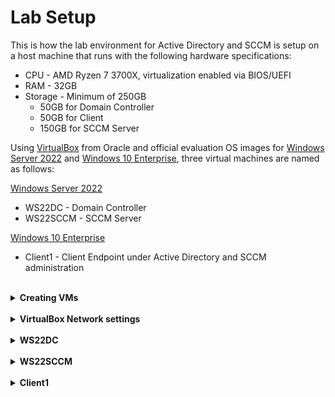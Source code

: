 # Lab Setup

This is how the lab environment for Active Directory and SCCM is setup on a host machine that runs with the following hardware specifications:</br>
- CPU - AMD Ryzen 7 3700X, virtualization enabled via BIOS/UEFI
- RAM - 32GB
- Storage - Minimum of 250GB
  - 50GB for Domain Controller
  - 50GB for Client
  - 150GB for SCCM Server

Using [VirtualBox](https://www.virtualbox.org/wiki/Downloads) from Oracle and official evaluation OS images for [Windows Server 2022](https://www.microsoft.com/en-us/evalcenter/download-windows-server-2022) and [Windows 10 Enterprise](https://www.microsoft.com/en-us/evalcenter/download-windows-10-enterprise), three virtual machines are named as follows:

[Windows Server 2022](https://www.microsoft.com/en-us/evalcenter/download-windows-server-2022)
  -  WS22DC - Domain Controller
  - WS22SCCM - SCCM Server

[Windows 10 Enterprise](https://www.microsoft.com/en-us/evalcenter/download-windows-10-enterprise)
- Client1 - Client Endpoint under Active Directory and SCCM administration
</br>

<details>
  <summary><b>Creating VMs</b></summary>

  Create three virtual machines like so:
  
  <details>
  <summary>Domain Controller</summary>
    
  ![WS22DC 1](https://github.com/whuynhit/LabSetup/blob/main/Lab%20Setup/1%20Making%20VM/WS22DC/1.PNG)
  
  ![WS22DC 2](https://github.com/whuynhit/LabSetup/blob/main/Lab%20Setup/1%20Making%20VM/WS22DC/2.PNG)
  
  ![WS22DC 3](https://github.com/whuynhit/LabSetup/blob/main/Lab%20Setup/1%20Making%20VM/WS22DC/3.PNG)
  
  ![WS22DC 4](https://github.com/whuynhit/LabSetup/blob/main/Lab%20Setup/1%20Making%20VM/WS22DC/4.PNG)
  
  </details>

  <details>
  <summary>SCCM Server</summary>
    
  ![WS22SCCM 1](https://github.com/whuynhit/LabSetup/blob/main/Lab%20Setup/1%20Making%20VM/WS22SCCM/1.PNG)
  
  ![WS22SCCM 2](https://github.com/whuynhit/LabSetup/blob/main/Lab%20Setup/1%20Making%20VM/WS22SCCM/2.PNG)
  
  ![WS22SCCM 3](https://github.com/whuynhit/LabSetup/blob/main/Lab%20Setup/1%20Making%20VM/WS22SCCM/3.PNG)
  
  ![WS22SCCM 4](https://github.com/whuynhit/LabSetup/blob/main/Lab%20Setup/1%20Making%20VM/WS22SCCM/4.PNG)
  
  </details>

  <details>
  <summary>Client</summary>
    
  ![Client1 1](https://github.com/whuynhit/LabSetup/blob/main/Lab%20Setup/1%20Making%20VM/Client1/1.PNG)
  
  ![Client1 2](https://github.com/whuynhit/LabSetup/blob/main/Lab%20Setup/1%20Making%20VM/Client1/2.PNG)
  
  ![Client1 3](https://github.com/whuynhit/LabSetup/blob/main/Lab%20Setup/1%20Making%20VM/Client1/3.PNG)
  
  ![Client1 4](https://github.com/whuynhit/LabSetup/blob/main/Lab%20Setup/1%20Making%20VM/Client1/4.PNG)
  
  </details>
  
</details>

</br>

<details>
  <summary><b>VirtualBox Network settings</b></summary>
  In Virtual Box, set the 1st network adapter attached to "NAT" for the Domain Controller VM
  
  ![1st Machines](https://github.com/whuynhit/LabSetup/blob/main/Lab%20Setup/2%20VM%20Network%20Settings/1.PNG)

  For the 2nd network adapter on the Domain Controller, attach to "Internal Network" and name it however you wish
  ![2nd](https://github.com/whuynhit/LabSetup/blob/main/Lab%20Setup/2%20VM%20Network%20Settings/2.PNG)

  For the SCCM Server and Client VMs, attach the 1st network adapters to the "Internal Network" that was just created

  Both the SCCM Server and Client VMs will access the internet through the Domain Controller, with the Domain controller serving as DHCP and DNS Server
  
</details>

</br>

<details>
  <summary><b>WS22DC</b></summary>
  Mount the OS image
  
  ![WS22DC](https://github.com/whuynhit/LabSetup/blob/main/Lab%20Setup/3%20Installing%20and%20Setting%20up%20WS22DC/1.PNG) </br>
  Next
  ![WS22DC](https://github.com/whuynhit/LabSetup/blob/main/Lab%20Setup/3%20Installing%20and%20Setting%20up%20WS22DC/2.png)
  Install Now
  ![WS22DC](https://github.com/whuynhit/LabSetup/blob/main/Lab%20Setup/3%20Installing%20and%20Setting%20up%20WS22DC/3.png)
  Select Standard Evaluation (Desktop Experience)
  ![WS22DC](https://github.com/whuynhit/LabSetup/blob/main/Lab%20Setup/3%20Installing%20and%20Setting%20up%20WS22DC/4.png)
  Accept license terms
  ![WS22DC](https://github.com/whuynhit/LabSetup/blob/main/Lab%20Setup/3%20Installing%20and%20Setting%20up%20WS22DC/5.png)
  Select Custom Install
  ![WS22DC](https://github.com/whuynhit/LabSetup/blob/main/Lab%20Setup/3%20Installing%20and%20Setting%20up%20WS22DC/6.png)
  Next
  ![WS22DC](https://github.com/whuynhit/LabSetup/blob/main/Lab%20Setup/3%20Installing%20and%20Setting%20up%20WS22DC/7.png)
  ![WS22DC](https://github.com/whuynhit/LabSetup/blob/main/Lab%20Setup/3%20Installing%20and%20Setting%20up%20WS22DC/8.png)
  Using "Password1", but you may choose any simple password for lab environment
  ![WS22DC](https://github.com/whuynhit/LabSetup/blob/main/Lab%20Setup/3%20Installing%20and%20Setting%20up%20WS22DC/9.png)
  Login with "Password1"
  ![WS22DC](https://github.com/whuynhit/LabSetup/blob/main/Lab%20Setup/3%20Installing%20and%20Setting%20up%20WS22DC/10.png)
  Open Settings>Network & Internet, Select "Change adapter options" </br>
  Leave one of the network adapters to default, and rename one to "Internal" </br>
  Open properties window for the "Internal" adapter, and select Internet Protocol Version 4 </br>
  Assign it with the following:</br>
  IP address: 192.168.0.1 </br>
  Subnet mask: 255.255.255.0 </br>
  Default gateway: -blank- </br>
  Preferred DNS Server: 127.0.0.1 </br>
  Click OK
  ![WS22DC](https://github.com/whuynhit/LabSetup/blob/main/Lab%20Setup/3%20Installing%20and%20Setting%20up%20WS22DC/11.png)
  ![WS22DC](https://github.com/whuynhit/LabSetup/blob/main/Lab%20Setup/3%20Installing%20and%20Setting%20up%20WS22DC/12.png)
  In Settings>System>About, click "Rename PC" </br>
  Rename PC so that it can be identified as a Domain Controller </br>
  Restart now </br>
  ![WS22DC](https://github.com/whuynhit/LabSetup/blob/main/Lab%20Setup/3%20Installing%20and%20Setting%20up%20WS22DC/13.png)
  Click "Add roles and features" </br>
  Next </br>
  Continue with "Role-based or feature-based Installation" </br>
  ![WS22DC](https://github.com/whuynhit/LabSetup/blob/main/Lab%20Setup/3%20Installing%20and%20Setting%20up%20WS22DC/14.png)
  Continue with currently selected server from server pool
  ![WS22DC](https://github.com/whuynhit/LabSetup/blob/main/Lab%20Setup/3%20Installing%20and%20Setting%20up%20WS22DC/15.png)
  
  ![WS22DC](https://github.com/whuynhit/LabSetup/blob/main/Lab%20Setup/3%20Installing%20and%20Setting%20up%20WS22DC/16.png)
  Select the following features: </br>
  Active Directory Domain Services </br>
  DHCP Server </br>
  DNS Server </br>
  Remote Access </br>
  </br>
  Then click Next </br>
  ![WS22DC](https://github.com/whuynhit/LabSetup/blob/main/Lab%20Setup/3%20Installing%20and%20Setting%20up%20WS22DC/17.png)
  Select "Direct Access and VPN (RAS)" and "Routing" and continue
  ![WS22DC](https://github.com/whuynhit/LabSetup/blob/main/Lab%20Setup/3%20Installing%20and%20Setting%20up%20WS22DC/18.png)
  Confirm, install, and wait for completion.
  ![WS22DC](https://github.com/whuynhit/LabSetup/blob/main/Lab%20Setup/3%20Installing%20and%20Setting%20up%20WS22DC/19.png)
  
  ![WS22DC](https://github.com/whuynhit/LabSetup/blob/main/Lab%20Setup/3%20Installing%20and%20Setting%20up%20WS22DC/20.png)
  In the Server Manager, click the flag and select "Promote this server to Domain Controller"
  ![WS22DC](https://github.com/whuynhit/LabSetup/blob/main/Lab%20Setup/3%20Installing%20and%20Setting%20up%20WS22DC/21.png)
  Select "Add a new forest" and name your root domain
  ![WS22DC](https://github.com/whuynhit/LabSetup/blob/main/Lab%20Setup/3%20Installing%20and%20Setting%20up%20WS22DC/22.png)
  Proceed with the following options as with the screenshot below and use a simple password like "Password1" for DSRM password
  ![WS22DC](https://github.com/whuynhit/LabSetup/blob/main/Lab%20Setup/3%20Installing%20and%20Setting%20up%20WS22DC/23.png)
  Make sure DNS Delegation is unchecked and click Next
  ![WS22DC](https://github.com/whuynhit/LabSetup/blob/main/Lab%20Setup/3%20Installing%20and%20Setting%20up%20WS22DC/24.png)
  Pass the prerequisites check and install
  ![WS22DC](https://github.com/whuynhit/LabSetup/blob/main/Lab%20Setup/3%20Installing%20and%20Setting%20up%20WS22DC/25.png)
  In the Server Manager, go to Tools > Active Directory Users and Computers </br>
  In your domain, create a new Admins Organizational Unit (OU) </br>
  ![WS22DC](https://github.com/whuynhit/LabSetup/blob/main/Lab%20Setup/3%20Installing%20and%20Setting%20up%20WS22DC/26.png)
  Under the new OU, create a new user object
  ![WS22DC](https://github.com/whuynhit/LabSetup/blob/main/Lab%20Setup/3%20Installing%20and%20Setting%20up%20WS22DC/27.png)
  Set a simple password like "Password1" for the new user
  ![WS22DC](https://github.com/whuynhit/LabSetup/blob/main/Lab%20Setup/3%20Installing%20and%20Setting%20up%20WS22DC/28.png)
  
  ![WS22DC](https://github.com/whuynhit/LabSetup/blob/main/Lab%20Setup/3%20Installing%20and%20Setting%20up%20WS22DC/29.png)
  Open properties window of the newly created user and navigate to the "Members of" tab and click "Add..."
  ![WS22DC](https://github.com/whuynhit/LabSetup/blob/main/Lab%20Setup/3%20Installing%20and%20Setting%20up%20WS22DC/30.png)
  Type "Domain Admins" and click "Check Names", click OK
  ![WS22DC](https://github.com/whuynhit/LabSetup/blob/main/Lab%20Setup/3%20Installing%20and%20Setting%20up%20WS22DC/31.png)
  
  ![WS22DC](https://github.com/whuynhit/LabSetup/blob/main/Lab%20Setup/3%20Installing%20and%20Setting%20up%20WS22DC/32.png)
  Log Out and sign in with the newly created admin user account
  ![WS22DC](https://github.com/whuynhit/LabSetup/blob/main/Lab%20Setup/3%20Installing%20and%20Setting%20up%20WS22DC/33.png)
  In the Server Manager, go to Tools > Routing and Remote Access </br>
  Right click the local server and select "Configure and Enable Routing and Remote Access"
  ![WS22DC](https://github.com/whuynhit/LabSetup/blob/main/Lab%20Setup/3%20Installing%20and%20Setting%20up%20WS22DC/34.png)
  Setup Wizard should open up and click "Next"
  ![WS22DC](https://github.com/whuynhit/LabSetup/blob/main/Lab%20Setup/3%20Installing%20and%20Setting%20up%20WS22DC/35.png)
  Select "Network Address Translation (NAT)" and click Next
  ![WS22DC](https://github.com/whuynhit/LabSetup/blob/main/Lab%20Setup/3%20Installing%20and%20Setting%20up%20WS22DC/36.png)
  Select the interface that is the dynamically assigned an IP address to access the internet </br>
  In this case it's the one named "Ethernet" </br>
  Click Next and then Finish </br>
  ![WS22DC](https://github.com/whuynhit/LabSetup/blob/main/Lab%20Setup/3%20Installing%20and%20Setting%20up%20WS22DC/37.png)
  In the Server Manager, go to Tools > DHCP </br>
  Expand the domain and under IPv4, right click and select "New Scope..." and click Next </br>
  Name your IPv4 address scope </br>
  ![WS22DC](https://github.com/whuynhit/LabSetup/blob/main/Lab%20Setup/3%20Installing%20and%20Setting%20up%20WS22DC/38.png)
  Define your IPv4 address scope and subnet mask </br>
  Click Next </br>
  Skip ip address Exclusions and Lease Duration </br>
  Select "Configure these DHCP options now"
  ![WS22DC](https://github.com/whuynhit/LabSetup/blob/main/Lab%20Setup/3%20Installing%20and%20Setting%20up%20WS22DC/39.png)
  Add the statically assigned IPv4 address for the Internal network adapter as the Router (Default Gateway)
  ![WS22DC](https://github.com/whuynhit/LabSetup/blob/main/Lab%20Setup/3%20Installing%20and%20Setting%20up%20WS22DC/40.png)
  Active this scope now
  ![WS22DC](https://github.com/whuynhit/LabSetup/blob/main/Lab%20Setup/3%20Installing%20and%20Setting%20up%20WS22DC/41.png)
  Finish
  ![WS22DC](https://github.com/whuynhit/LabSetup/blob/main/Lab%20Setup/3%20Installing%20and%20Setting%20up%20WS22DC/42.png)
  In IPv4 Server Options, make sure Router is checked and and the IPv4 address of the internal interface has been added 
  ![WS22DC](https://github.com/whuynhit/LabSetup/blob/main/Lab%20Setup/3%20Installing%20and%20Setting%20up%20WS22DC/43.png)
    
</details>

</br>

<details>
  <summary><b>WS22SCCM</b></summary>
  After following the same steps as the domain controller in mounting the OS image and finish installing Windows Server 2022, </br>
  Open Settings>Network & Internet, Select "Change adapter options" </br>
  Open properties window for the "Ethernet" adapter, and select Internet Protocol Version 4 </br>
  Assign it with the following:</br>
  IP address: 192.168.0.2 </br>
  Subnet mask: 255.255.255.0 </br>
  Default gateway: 192.168.0.1 </br>
  Preferred DNS Server: 192.168.0.1 </br>
  Click OK

  ![WS22SCCM](https://github.com/whuynhit/LabSetup/blob/main/Lab%20Setup/3c%20Installing%20and%20Setting%20up%20WS22SCCM/1.png)
  Open Settings>System>About and clicking "Rename this PC (Advanced)" under Related Settings should open System Properties</br>
  In the System Properties window, click "Change..." should open the Computer Name/Domain Change window that will allow you to change the PC name and join the client PC to a domain using domain administrator credentials </br>
  ![WS22SCCM](https://github.com/whuynhit/LabSetup/blob/main/Lab%20Setup/3c%20Installing%20and%20Setting%20up%20WS22SCCM/2.png)
  Computer name changed and domain joined
  ![WS22SCCM](https://github.com/whuynhit/LabSetup/blob/main/Lab%20Setup/3c%20Installing%20and%20Setting%20up%20WS22SCCM/3.png)

  <details>
  <summary>Installing Windows Assessment and Deployment Kit</summary>
    
  ![ADK]()
  ![ADK]()
  ![ADK]()  
  
  </details>

  <details>
  <summary>Creating the System Management Container</summary>
    
  ![SMC]()
  ![SMC]()
  ![SMC]()  
  
  </details>

  <details>
  <summary>Creating Service Accounts</summary>
    
  ![SVC]()
  ![SVC]()
  ![SVC]()  
  
  </details>

  <details>
  <summary>Extending Active Directory Schema</summary>
    
  ![Extd]()
  ![Extd]()
  ![Extd]()  
  
  </details>

  <details>
  <summary>Configure Windows Firewall with Group Policy for SCCM</summary>
    
  ![Extd]()
  ![Extd]()
  ![Extd]()  
  
  </details>

  <details>
  <summary>Installing SQL Server</summary>
    
  ![SQLS]()
  ![SQLS]()
  ![SQLS]()  
  
  </details>

  <details>
  <summary>Installing the SCCM Dependent Server Roles</summary>
    
  ![SR]()
  ![SR]()
  ![SR]()  
  
  </details>

  <details>
  <summary>Installing SCCM </summary>
    
  ![SCCM]()
  ![SCCM]()
  ![SCCM]()  
  
  </details>
  
</details>

</br>

<details>
  <summary><b>Client1</b></summary>
  Mount the OS image
  
  ![Client1](https://github.com/whuynhit/LabSetup/blob/main/Lab%20Setup/3b%20Installing%20and%20Setting%20up%20Client1/1.PNG) </br>
  Next
  ![Client1](https://github.com/whuynhit/LabSetup/blob/main/Lab%20Setup/3b%20Installing%20and%20Setting%20up%20Client1/2.png)
  Install Now
  ![Client1](https://github.com/whuynhit/LabSetup/blob/main/Lab%20Setup/3b%20Installing%20and%20Setting%20up%20Client1/3.png)
  
  ![Client1](https://github.com/whuynhit/LabSetup/blob/main/Lab%20Setup/3b%20Installing%20and%20Setting%20up%20Client1/4.png)
  Accept license terms
  ![Client1](https://github.com/whuynhit/LabSetup/blob/main/Lab%20Setup/3b%20Installing%20and%20Setting%20up%20Client1/5.png)
  Select Custom Install
  ![Client1](https://github.com/whuynhit/LabSetup/blob/main/Lab%20Setup/3b%20Installing%20and%20Setting%20up%20Client1/6.png)
  Next
  ![Client1](https://github.com/whuynhit/LabSetup/blob/main/Lab%20Setup/3b%20Installing%20and%20Setting%20up%20Client1/7.png)
  
  ![Client1](https://github.com/whuynhit/LabSetup/blob/main/Lab%20Setup/3b%20Installing%20and%20Setting%20up%20Client1/8.png)
  Select a region and click "Yes"
  ![Client1](https://github.com/whuynhit/LabSetup/blob/main/Lab%20Setup/3b%20Installing%20and%20Setting%20up%20Client1/9.png)
  Select a keyboard layout and click "Yes"
  ![Client1](https://github.com/whuynhit/LabSetup/blob/main/Lab%20Setup/3b%20Installing%20and%20Setting%20up%20Client1/10.png)
  Click "I don't have internet"
  ![Client1](https://github.com/whuynhit/LabSetup/blob/main/Lab%20Setup/3b%20Installing%20and%20Setting%20up%20Client1/11.png)
  Continue with limited setup
  ![Client1](https://github.com/whuynhit/LabSetup/blob/main/Lab%20Setup/3b%20Installing%20and%20Setting%20up%20Client1/12.png)
  Type in any username
  ![Client1](https://github.com/whuynhit/LabSetup/blob/main/Lab%20Setup/3b%20Installing%20and%20Setting%20up%20Client1/13.png)
  ![Client1](https://github.com/whuynhit/LabSetup/blob/main/Lab%20Setup/3b%20Installing%20and%20Setting%20up%20Client1/14.png)
  You may proceed without a password
  ![Client1](https://github.com/whuynhit/LabSetup/blob/main/Lab%20Setup/3b%20Installing%20and%20Setting%20up%20Client1/15.png)
  You may proceed with or without changing any privacy settings
  ![Client1](https://github.com/whuynhit/LabSetup/blob/main/Lab%20Setup/3b%20Installing%20and%20Setting%20up%20Client1/16.png)
  You may select "Accept" or "Not now"
  ![Client1](https://github.com/whuynhit/LabSetup/blob/main/Lab%20Setup/3b%20Installing%20and%20Setting%20up%20Client1/17.png)
  Wait for set up to finish
  ![Client1](https://github.com/whuynhit/LabSetup/blob/main/Lab%20Setup/3b%20Installing%20and%20Setting%20up%20Client1/18.png)
  Open Settings>System>About and clicking "Rename this PC (Advanced)" under Related Settings should open System Properties</br>
  In the System Properties window, click "Change..." should open the Computer Name/Domain Change window that will allow you to change the PC name and join the client PC to a domain using domain user/administrator credentials </br>
  ![Client1](https://github.com/whuynhit/LabSetup/blob/main/Lab%20Setup/3b%20Installing%20and%20Setting%20up%20Client1/19.png)
  Success and done!
  ![Client1](https://github.com/whuynhit/LabSetup/blob/main/Lab%20Setup/3b%20Installing%20and%20Setting%20up%20Client1/20.png)
  
</details>

